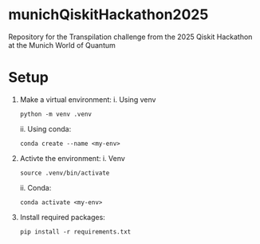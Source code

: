 # munichQiskitHackathon2025
Repository for the Transpilation challenge from the 2025 Qiskit Hackathon at the Munich World of Quantum

# Setup
1. Make a virtual environment:
    i. Using venv
    ```
    python -m venv .venv
    ```
    
    ii. Using conda:
    ```
    conda create --name <my-env>
    ```

2. Activte the environment:
    i. Venv
    ```
    source .venv/bin/activate
    ```
    ii. Conda:
    ```
    conda activate <my-env>
    ```
    
3. Install required packages:
    ```
    pip install -r requirements.txt
    ```